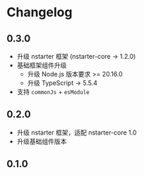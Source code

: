 # Changelog

## 0.3.0

* 升级 nstarter 框架 (nstarter-core -> 1.2.0)
* 基础框架组件升级
  - 升级 Node.js 版本要求 >= 20.16.0
  - 升级 TypeScript -> 5.5.4
* 支持 `commonJs` + `esModule`


## 0.2.0

* 升级 nstarter 框架，适配 nstarter-core 1.0
* 升级基础组件版本

## 0.1.0
